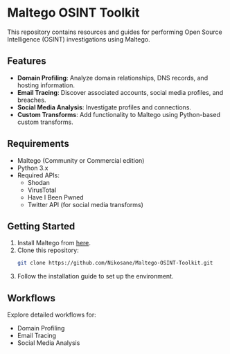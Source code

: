 # Maltego OSINT Toolkit

This repository contains resources and guides for performing Open Source Intelligence (OSINT) investigations using Maltego. 

## Features
- **Domain Profiling**: Analyze domain relationships, DNS records, and hosting information.
- **Email Tracing**: Discover associated accounts, social media profiles, and breaches.
- **Social Media Analysis**: Investigate profiles and connections.
- **Custom Transforms**: Add functionality to Maltego using Python-based custom transforms.

## Requirements
- Maltego (Community or Commercial edition)
- Python 3.x
- Required APIs:
  - Shodan
  - VirusTotal
  - Have I Been Pwned
  - Twitter API (for social media transforms)

## Getting Started
1. Install Maltego from [here](https://www.maltego.com/).
2. Clone this repository:
   ```bash
   git clone https://github.com/Nikosane/Maltego-OSINT-Toolkit.git

3. Follow the installation guide to set up the environment.

## Workflows
Explore detailed workflows for:
- Domain Profiling
- Email Tracing
- Social Media Analysis

